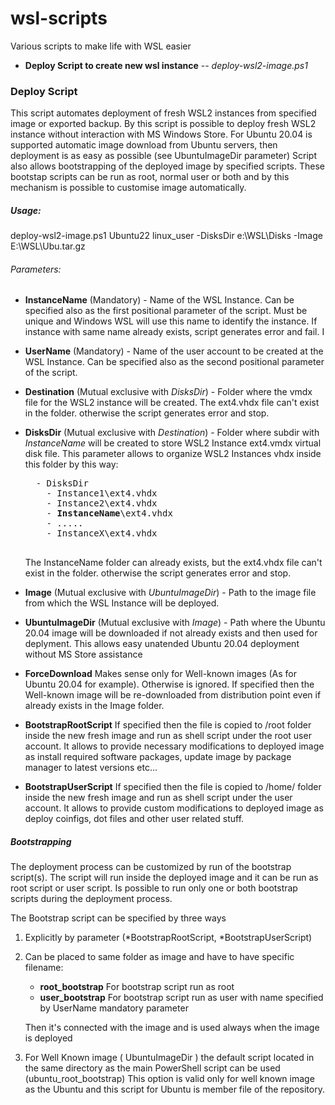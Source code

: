 # wsl-scripts
Various scripts to make life with WSL easier

* **Deploy Script to create new wsl instance** --  _deploy-wsl2-image.ps1_

### Deploy Script

This script automates deployment of fresh WSL2 instances from specified image or exported backup. By this script is possible to deploy fresh WSL2 instance without interaction with MS Windows Store. For Ubuntu 20.04 is supported automatic image download from Ubuntu servers, then deployment is as easy as possible (see UbuntuImageDir parameter)
Script also allows bootstrapping of the deployed image by specified scripts. These bootstap scripts can be run as root, normal user or both and by this mechanism is possible to  customise image automatically.

##### Usage:

deploy-wsl2-image.ps1 Ubuntu22 linux_user -DisksDir e:\WSL\Disks -Image E:\WSL\Ubu.tar.gz


###### Parameters:

* **InstanceName** (Mandatory) - Name of the WSL Instance. Can be specified also as the first positional parameter of the script. Must be unique and Windows WSL will use this name to identify the instance. If instance with same name already exists, script generates error and fail. I
* **UserName** (Mandatory) - Name of the user account to be created at the WSL Instance. Can be specified also as the second positional parameter of the script.
* **Destination** (Mutual exclusive with _DisksDir_) - Folder where the vmdx file for the WSL2 instance will be created. The ext4.vhdx file can't exist in the folder. otherwise the script generates error and stop.
* **DisksDir** (Mutual exclusive with _Destination_) - Folder where subdir with _InstanceName_ will be created to store WSL2 Instance ext4.vmdx virtual disk file.
		This parameter allows to organize WSL2 Instances vhdx inside this folder by this way:
    <pre>
    - DisksDir
      - Instance1\ext4.vhdx
      - Instance2\ext4.vhdx
      - <b>InstanceName</b>\ext4.vhdx
      - .....
      - InstanceX\ext4.vhdx
   </pre>
   The InstanceName folder can already exists, but the ext4.vhdx file can't exist in the folder. otherwise the script generates error and stop.
       
* **Image** (Mutual exclusive with _UbuntuImageDir_) - Path to the image file from which the WSL Instance will be deployed. 
* **UbuntuImageDir** (Mutual exclusive with _Image_) - Path where the Ubuntu 20.04 image will be downloaded if not already exists and then used for deplyment. This allows easy unatended Ubuntu 20.04 deployment without MS Store assistance
* **ForceDownload** Makes sense only for Well-known images (As for Ubuntu 20.04 for example). Otherwise is ignored. If specified then the Well-known image will be re-downloaded from distribution point even if already exists in the Image folder.
* **BootstrapRootScript** If specified then the file is copied to /root folder inside the new fresh image and run as shell script under the root user account. It allows to provide necessary modifications to deployed image as install required software packages, update image by package manager to latest versions etc...
* **BootstrapUserScript** If specified then the file is copied to /home/<UserNAme> folder inside the new fresh image and run as shell script under the <UserNAme> user account. It allows to provide custom modifications to deployed image as deploy coinfigs, dot files and other user related stuff.

##### Bootstrapping

The deployment process can be customized by run of the bootstrap script(s). The script will run inside the deployed image and it can be run as root script or user script. Is possible to run only one or both bootstrap scripts during the deployment process. 

The Bootstrap script can be specified by three ways

1. Explicitly by parameter (*BootstrapRootScript, *BootstrapUserScript)

1. Can be placed to same folder as image and have to have specific filename:
   * **root_bootstrap** For bootstrap script run as root 
   * **user_bootstrap** For bootstrap script run as user with name specified by UserName mandatory parameter
   
   Then it's connected with the image and is used always when the image is deployed
   
1. For Well Known image ( UbuntuImageDir ) the default script located in the same directory as the main PowerShell script can be used (ubuntu_root_bootstrap) This option is valid only for well known image as the Ubuntu and this script for Ubuntu is member file of the repository.


